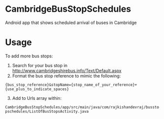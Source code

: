 # CambridgeBusStopSchedules
Android app that shows scheduled arrival of buses in Cambridge
# Usage
To add more bus stops:

1. Search for your bus stop in http://www.cambridgeshirebus.info/Text/Default.aspx
2. Format the bus stop reference to mimic the following:

  `{bus_stop_reference}&stopName={stop_name_of_your_reference}+{use_plus_to_indicate_spaces}`

3. Add to Urls  array within:

  `CambridgeBusStopSchedules/app/src/main/java/com/rajkishandevraj/busstopschedules/ListOfBusStopsActivity.java`
